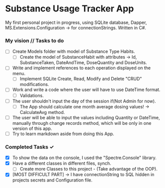 # Substance Usage Tracker App
My first personal project in progress,  using SQLite database, Dapper, MS.Extensions.Configuration -> for connectionStrings. Written in C#.

### My vision // Tasks to do
- [ ] Create Models folder with model of Substance Type Habits.
  - [ ] Create the model of SubstanceHabit with attributes -> Id, SubstanceTaken, DateAndTime, DoseQuantity and DoseUnits.
- [ ] Write and implement references to each operation displayed on the menu.
  - [ ] Implement SQLite Create, Read, Modify and Delete "CRUD" modifications.
- [ ] Work and write a code where the user will have to use DateTime format.
  - [ ] Validations.
- [ ] The user shouldn't input the day of the session if(Not Admin for now).
  - [ ] The App should calculate one month average dosing values! -> CalculateAvg method.
- [ ] The user will be able to input the values including Quantity or DateTime, manually through change records method, which will be only in one version of this app.
- [ ] Try to learn markdown aside from doing this App.
### Completed Tasks ✓
- [x] To show the data on the console, I used the "Spectre.Console" library.
- [x] Have a different classes in different files, synch. 
  - [ ] Create more Classes to this project - (Take advantage of the OOP).
- [x] [MOST DIFFICULT PART] -> I have connectionString to SQL hidden in projects secrets and Configuration file.
